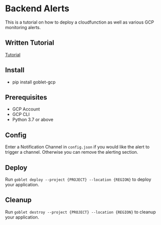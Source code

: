 # Backend Alerts

This is a tutorial on how to deploy a cloudfunction as well as various GCP monitoring alerts.

## Written Tutorial

[Tutorial](https://engineering.premise.com/gcp-alerts-the-easy-way-alerting-for-cloudfunctions-and-cloudrun-using-goblet-62bdf2126ef6)

## Install

* pip install goblet-gcp

## Prerequisites 

* GCP Account
* GCP CLI
* Python 3.7 or above

## Config

Enter a Notification Channel in `config.json` if you would like the alert to trigger a channel. Otherwise you can remove the alerting section.

## Deploy

Run `goblet deploy --project {PROJECT} --location {REGION}` to deploy your application.

## Cleanup

Run `goblet destroy --project {PROJECT} --location {REGION}` to cleanup your application.
